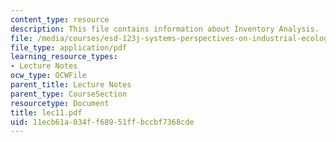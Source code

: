 ```yaml
---
content_type: resource
description: This file contains information about Inventory Analysis.
file: /media/courses/esd-123j-systems-perspectives-on-industrial-ecology-spring-2006/11ecb61a034ff68951ffbccbf7368cde_lec11.pdf
file_type: application/pdf
learning_resource_types:
- Lecture Notes
ocw_type: OCWFile
parent_title: Lecture Notes
parent_type: CourseSection
resourcetype: Document
title: lec11.pdf
uid: 11ecb61a-034f-f689-51ff-bccbf7368cde
---
```

